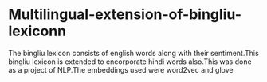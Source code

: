 # Multilingual-extension-of-bingliu-lexiconn
The bingliu lexicon consists of english words along with their sentiment.This bingliu lexicon is extended to encorporate hindi words also.This was done as a project of NLP.The embeddings used were word2vec and glove

